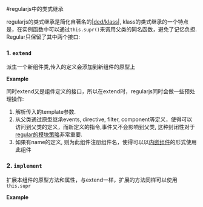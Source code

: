 #regularjs中的类式继承

regularjs的类式继承是简化自著名的[|ded/klass|](https://github.com/ded/klass), klass的类式继承的一个特点是，在实例函数中可以通过`this.supr()`来调用父类的同名函数，避免了记忆负担. Regular只保留了其中两个接口:

### 1. `extend`

派生一个新组件类,传入的定义会添加到新组件的原型上

__Example__

同时extend又是组件定义的接口，所以在extend时，regularjs同时会做一些预处理操作:

1. 解析传入的template参数.
2. 从父类通过原型继承events, directive, filter, component等定义，使得可以访问到父类的定义，而新定义的指令,事件又不会影响到父类, 这种封闭性对于[regular的模块策略](../core/use.md)非常重要.
3. 如果有name的定义, 则为此组件注册组件名，使得可以以[内嵌组件](../advanced/component.md)的形式使用此组件


### 2. `implement`

扩展本组件的原型方法和属性，与extend一样，扩展的方法同样可以使用`this.supr`

__Example__





